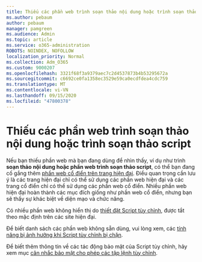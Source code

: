 ```yaml
---
title: Thiếu các phần web trình soạn thảo nội dung hoặc trình soạn thảo script
ms.author: pebaum
author: pebaum
manager: pamgreen
ms.audience: Admin
ms.topic: article
ms.service: o365-administration
ROBOTS: NOINDEX, NOFOLLOW
localization_priority: Normal
ms.collection: Adm_O365
ms.custom: 9000207
ms.openlocfilehash: 3321f68f3a9379aec7c2d4537873b4b53295672a
ms.sourcegitcommit: c6692ce0fa1358ec3529e59ca0ecdfdea4cdc759
ms.translationtype: MT
ms.contentlocale: vi-VN
ms.lasthandoff: 09/15/2020
ms.locfileid: "47800378"
---
```

# <a name="content-editor-or-script-editor-web-parts-are-missing"></a>Thiếu các phần web trình soạn thảo nội dung hoặc trình soạn thảo script

Nếu bạn thiếu phần web mà bạn đang dùng để nhìn thấy, ví dụ như trình **soạn thảo nội dung hoặc phần web trình soạn thảo script**, có thể bạn đang cố gắng thêm [phần web cổ điển trên trang hiện đại](https://support.office.com/article/classic-and-modern-web-part-experiences-3fdae6c3-8fc1-49ab-8708-8c104b882e64). Điều quan trọng cần lưu ý là các trang hiện đại chỉ có thể sử dụng các phần web hiện đại và các trang cổ điển chỉ có thể sử dụng các phần web cổ điển. Nhiều phần web hiện đại hoàn thành các mục đích giống như phần web cổ điển, nhưng bạn sẽ thấy sự khác biệt về diện mạo và chức năng.

Có nhiều phần web không hiển thị do [thiết đặt Script tùy chỉnh](https://docs.microsoft.com/sharepoint/allow-or-prevent-custom-script), được tắt theo mặc định trên các site hiện đại. 

Để biết danh sách các phần web không sẵn dùng, vui lòng xem, các [tính năng bị ảnh hưởng khi Script tùy chỉnh bị chặn](https://docs.microsoft.com/sharepoint/allow-or-prevent-custom-script#features-affected-when-custom-script-is-blocked).

Để biết thêm thông tin về các tác động bảo mật của Script tùy chỉnh, hãy xem mục [cân nhắc bảo mật cho phép các tập lệnh tùy chỉnh](https://docs.microsoft.com/sharepoint/security-considerations-of-allowing-custom-script).

